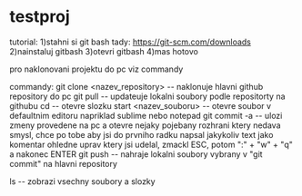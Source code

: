 # testproj
tutorial:
1)stahni si git bash tady: https://git-scm.com/downloads
2)nainstaluj gitbash
3)otevri gitbash
4)mas hotovo

pro naklonovani projektu do pc viz commandy

commandy:
git clone <nazev_repository> -- naklonuje hlavni github repository do pc
git pull -- updateuje lokalni soubory podle repositorty na githubu
cd <slozka> -- otevre slozku
start <nazev_souboru> -- otevre soubor v defaultnim editoru napriklad sublime nebo notepad
git commit -a -- ulozi zmeny provedene na pc a otevre nejaky pojebany rozhrani ktery nedava smysl, chce po tobe aby jsi do prvniho radku napsal jakykoliv text jako komentar ohledne uprav ktery jsi udelal, zmackl ESC, potom ":" + "w" + "q" a nakonec ENTER 
git push -- nahraje lokalni soubory vybrany v "git commit" na hlavni repository

ls -- zobrazi vsechny soubory a slozky
